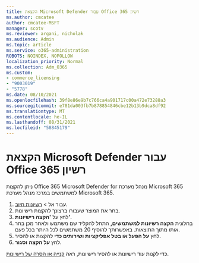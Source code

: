 ```yaml
---
title: הקצאת Microsoft Defender עבור Office 365 רשיון
ms.author: cmcatee
author: cmcatee-MSFT
manager: scotv
ms.reviewer: argani, nicholak
ms.audience: Admin
ms.topic: article
ms.service: o365-administration
ROBOTS: NOINDEX, NOFOLLOW
localization_priority: Normal
ms.collection: Adm_O365
ms.custom:
- commerce_licensing
- "9003019"
- "5778"
ms.date: 08/10/2021
ms.openlocfilehash: 39f8e86e9b7c766ca4a901717c00a472e73288a3
ms.sourcegitcommit: e781da003fb7b878854846cbe12b13b9dca8df92
ms.translationtype: MT
ms.contentlocale: he-IL
ms.lasthandoff: 08/31/2021
ms.locfileid: "58845179"
---
```

# <a name="assign-microsoft-defender-for-office-365-licenses"></a>הקצאת Microsoft Defender עבור Office 365 רשיון

ניתן להקצות Office 365 Microsoft Defender for מנהל מערכת Microsoft 365 למשתמשים במרכז מנהל מערכת Microsoft 365.

1. עבור אל  >  [רשיונות חיוב](https://go.microsoft.com/fwlink/p/?linkid=842264).
2. בחר את המוצר שעבורו ברצונך להקצות רישיונות.
3. לחץ על **'הקצה רישיונות'**.
4. בחלונית **הקצה רשיונות למשתמשים,**  התחל להקליד שם משתמש ולאחר מכן בחר אותו מתוך התוצאות. באפשרותך להוסיף 20 משתמשים לכל היותר בכל פעם.
5. לחץ **על הפעל או בטל אפליקציות ושירותים כדי**  להקצות או להסיר.
6. לחץ **על הקצה**  **וסגור**.

כדי לקנות עוד רישיונות או להסיר רישיונות, ראה [קנייה או הסרה של רישיונות](https://docs.microsoft.com/microsoft-365/commerce/licenses/buy-licenses#buy-or-remove-licenses-for-your-business-subscription).